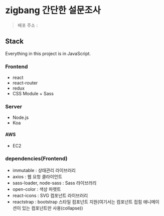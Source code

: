 # zigbang 간단한 설문조사

> 배포 주소 :

## Stack

Everything in this project is in JavaScript.

### Frontend

- react
- react-router
- redux
- CSS Module + Sass

### Server

- Node.js
- Koa

#### AWS

- EC2

### dependencies(Frontend)

- immutable : 상태관리 라이브러리
- axios : 웹 요청 클라이언트
- sass-loader, node-sass : Sass 라이브러리
- open-color : 색상 파렛트
- react-icons : SVG 컴포넌트 라이브러리
- reactstrap : bootstrap 스타일 컴포넌트 지원(여기서는 컴포넌트 접힘 애니메이션이 있는 컴포넌트만 사용(collapse))
